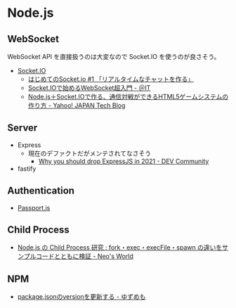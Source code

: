 # Node.js

## WebSocket

WebSocket API を直接扱うのは大変なので Socket.IO を使うのが良さそう。

- [Socket.IO](https://socket.io/)
  - [はじめてのSocket.io #1 「リアルタイムなチャットを作る」](https://blog.katsubemakito.net/nodejs/socketio/realtime-chat1)
  - [Socket.IOで始めるWebSocket超入門 - ＠IT](https://www.atmarkit.co.jp/ait/series/3113/index.html)
  - [Node.js＋Socket.IOで作る、通信対戦ができるHTML5ゲームシステムの作り方 - Yahoo! JAPAN Tech Blog](https://techblog.yahoo.co.jp/javascript/nodejs/online_game_architecture_by_socketio/)

## Server

- Express
  - 現在のデファクトだがメンテされてなさそう
    - [Why you should drop ExpressJS in 2021 - DEV Community](https://dev.to/romainlanz/why-you-should-drop-expressjs-in-2021-711)
- fastify

## Authentication

- [Passport.js](http://www.passportjs.org/)

## Child Process

- [Node.js の Child Process 研究 : fork・exec・execFile・spawn の違いをサンプルコードとともに検証 - Neo's World](https://neos21.net/blog/2019/10/18-01.html)

## NPM

- [package.jsonのversionを更新する - ゆずめも](https://yuzu441.hateblo.jp/entry/2018/03/23/213638)
